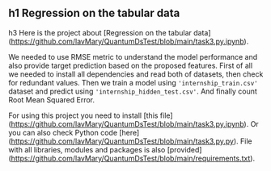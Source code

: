 h1 Regression on the tabular data
---
h3 Here is the project about [Regression on the tabular data] (https://github.com/lavMary/QuantumDsTest/blob/main/task3.py.ipynb).

We needed to use RMSE metric to understand the model performance and also provide target prediction based on the proposed features. 
First of all we needed to install all dependencies and read both of datasets, then check for redundant values. 
Then we train a model using `'internship_train.csv'` dataset and predict using `'internship_hidden_test.csv'`. And finally count Root Mean Squared Error.

For using this project you need to install [this file] (https://github.com/lavMary/QuantumDsTest/blob/main/task3.py.ipynb). Or you can also check Python code [here] (https://github.com/lavMary/QuantumDsTest/blob/main/task3.py.py). File with all libraries, modules and packages is also [provided] (https://github.com/lavMary/QuantumDsTest/blob/main/requirements.txt).
